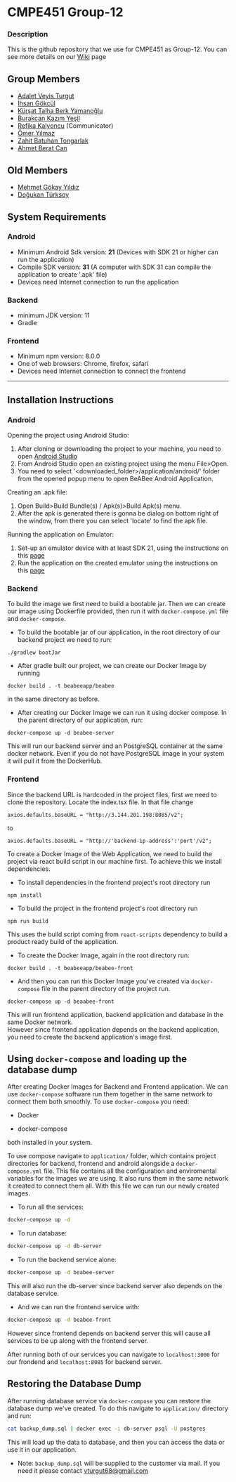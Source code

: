 # CMPE451 Group-12
### Description

This is the github repository that we use for CMPE451 as Group-12. You can see more details on our [Wiki](https://github.com/bounswe/2021SpringGroup12/wiki) page

## Group Members
* [Adalet Veyis Turgut](https://github.com/bounswe/2021SpringGroup12/wiki/Adalet-Veyis-Turgut)
* [İhsan Gökcül](https://github.com/bounswe/2021SpringGroup12/wiki/%C4%B0hsan-G%C3%B6kc%C3%BCl)
* [Kürşat Talha Berk Yamanoğlu](https://github.com/bounswe/2021SpringGroup12/wiki/K%C3%BCr%C5%9Fat-Talha-Berk-Yamano%C4%9Flu)
* [Burakcan Kazım Yeşil](https://github.com/bounswe/2021SpringGroup12/wiki/Burakcan-Kazım-Yeşil)
* [Refika Kalyoncu](https://github.com/bounswe/2021SpringGroup12/wiki/Refika-Kalyoncu) (Communicator)
* [Ömer Yılmaz](https://github.com/bounswe/2021SpringGroup12/wiki/%C3%96mer-Y%C4%B1lmaz)
* [Zahit Batuhan Tongarlak](https://github.com/bounswe/2021SpringGroup12/wiki/Batuhan-Tongarlak)
* [Ahmet Berat Can](https://github.com/bounswe/2021SpringGroup12/wiki/Ahmet-Berat-Can)

## Old Members
* [Mehmet Gökay Yıldız](https://github.com/bounswe/2021SpringGroup12/wiki/Mehmet-G%C3%B6kay-Y%C4%B1ld%C4%B1z)
* [Doğukan Türksoy](https://github.com/bounswe/2021SpringGroup12/wiki/Doğukan-Türksoy)</del>


## System Requirements

###  Android

- Minimum Android Sdk version: **21** (Devices with SDK 21 or higher can run the application)
- Compile SDK version: **31** (A computer with SDK 31 can compile the application to create '.apk' file)
- Devices need Internet connection to run the application

###  Backend

- minimum JDK version: 11
- Gradle

###  Frontend

- Minimum npm version: 8.0.0
- One of web browsers: Chrome, firefox, safari
- Devices need Internet connection to connect the frontend

***

## Installation Instructions

###  Android 
Opening the project using Android Studio:

1) After cloning or downloading the project to your machine, you need to open [Android Studio](https://developer.android.com/studio)
2) From Android Studio open an existing project using the menu File>Open. 
3) You need to select '<downloaded_folder>/application/android/' folder from the opened popup menu to open BeABee Android Application.

Creating an .apk file:

1) Open Build>Build Bundle(s) / Apk(s)>Build Apk(s) menu.
2) After the apk is generated there is gonna be dialog on bottom right of the window, from there you can select 'locate' to find the apk file.

Running the application on Emulator:

1) Set-up an emulator device with at least SDK 21, using the instructions on this [page](https://developer.android.com/studio/run/managing-avds)
2) Run the application on the created emulator using the instructions on this [page](https://developer.android.com/studio/run/emulator#runningapp)

###  Backend

To build the image we first need to build a bootable jar. Then we can create our image using Dockerfile provided, then run it with `docker-compose.yml` file and `docker-compose`.

- To build the bootable jar of our application, in the root directory of our backend project we need to run:
```
./gradlew bootJar
```

- After gradle built our project, we can create our Docker Image by running
```
docker build . -t beabeeapp/beabee
```
in the same directory as before.

- After creating our Docker Image we can run it using docker compose. In the parent directory of our application, run:
```
docker-compose up -d beabee-server
```
This will run our backend server and an PostgreSQL container at the same docker network. Even if you do not have PostgreSQL image in your system it will pull it from the DockerHub.

###  Frontend

Since the backend URL is hardcoded in the project files, first we need to clone the repository. Locate the index.tsx file. In that file change 

```
axios.defaults.baseURL = "http://3.144.201.198:8085/v2";
```
to
```
axios.defaults.baseURL = "http://'backend-ip-address':'port'/v2";
```

To create a Docker Image of the Web Application, we need to build the project via react build script in our machine first. To achieve this we install dependencies.

- To install dependencies in the frontend project's root directory run 
```
npm install
```

- To build the project in the frontend project's root directory run
```
npm run build
```
This uses the build script coming from `react-scripts` dependency to build a product ready build of the application.

- To create the Docker Image, again in the root directory run:
```
docker build . -t beabeeapp/beabee-front
```

- And then you can run this Docker Image you've created via `docker-compose` file in the parent directory of the project run.
```
docker-compose up -d beaabee-front
```
This will run frontend application, backend application and database in the same Docker network.<br />
However since frontend application depends on the backend application, you need to create the backend application's image first. 


## Using `docker-compose` and loading up the database dump

After creating Docker Images for Backend and Frontend application. We can use `docker-compose` software run them together in the same network to connect them both smoothly. To use `docker-compose` you need:

- Docker

- docker-compose

both installed in your system.

To use compose navigate to `application/` folder, which contains project directories for backend, frontend and android alongside a `docker-compose.yml` file. This file contains all the configuration and enviromental variables for the images we are using. It also runs them in the same network it created to connect them all. With this file we can run our newly created  images.

- To run all the services:

```bash
docker-compose up -d
```

- To  run database:

```bash
docker-compose up -d db-server
```



- To run the backend service alone:

```bash
docker-compose up -d beabee-server
```

This will also run the db-server since backend server also depends on the database service.



- And we can run the frontend  service with:

```bash
docker-compose up -d beabee-front
```

However since frontend depends on backend server this will cause all services  to be up along with the frontend server.

After running  both of our services you can navigate to `localhost:3000` for our frondend and `localhost:8085` for backend server.



## Restoring the Database Dump

After running database service via `docker-compose` you can restore the database dump we've created. To do this navigate to `application/` directory and run:

```bash
cat backup_dump.sql | docker exec -i db-server psql -U postgres
```

This will load up the data to database, and then you can access the data or use  it in our application.
* Note: `backup_dump.sql` will be supplied to the customer via mail. If you need it please contact [vturgut68@gmail.com](mailto:vturgut68@gmail.com)


